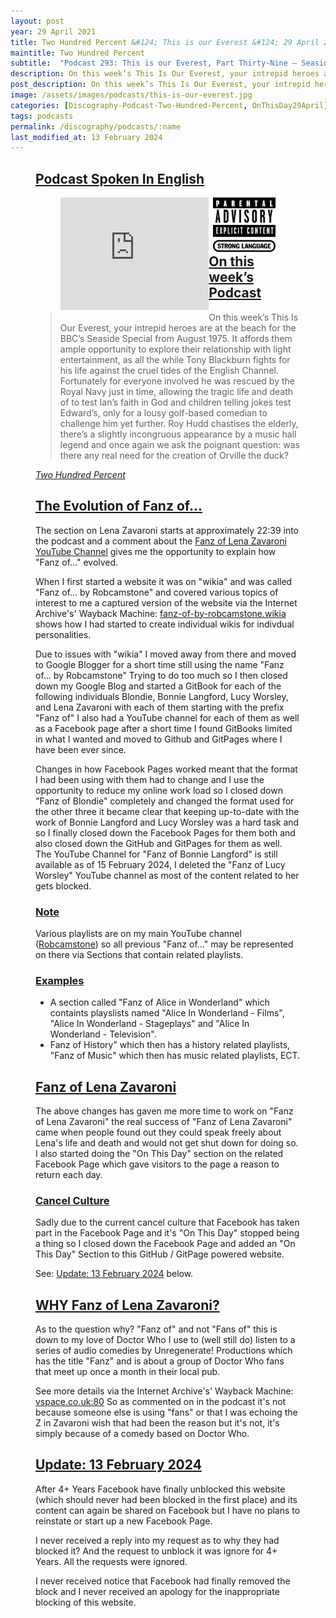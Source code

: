 ```yaml
---
layout: post
year: 29 April 2021
title: Two Hundred Percent &#124; This is our Everest &#124; 29 April 2021
maintitle: Two Hundred Percent
subtitle:  "Podcast 293: This is our Everest, Part Thirty-Nine – Seaside Special, 1975"
description: On this week’s This Is Our Everest, your intrepid heroes are at the beach for the BBC’s Seaside Special from August 1975. It affords them ample opportunity to explore their relationship with light entertainment.
post_description: On this week’s This Is Our Everest, your intrepid heroes are at the beach for the BBC’s Seaside Special from August 1975. It affords them ample opportunity to explore their relationship with light entertainment.
image: /assets/images/podcasts/this-is-our-everest.jpg
categories: [Discography-Podcast-Two-Hundred-Percent, OnThisDay29April]
tags: podcasts
permalink: /discography/podcasts/:name
last_modified_at: 13 February 2024
---
```



<figure class="fig3">
<div class="CardLayout">
<div class="CardItem">
<h2 id="infobox1" class="infobox"><a href="#infobox1">Podcast Spoken In English</a></h2>
<figure class="fig3">
<div style="width:69%; float:left;">
<iframe title="Embed Player" width="100%" height="180px" src="https://embed.acast.com/5e6e25fd4e83901b2aa768d1/608a5c38c64da6791b76062c" scrolling="no" frameBorder="0" style="border:none;overflow:hidden;"></iframe>
</div>
<div style="width:29%; float:right;"><img class="full-width" src="/assets/images/Parental_Advisory_Strong_Language_2002.png" /></div>
</figure>
</div></div>
</figure>

<figure class="fig3">
<div class="CardLayout">
<div class="CardItem">
<h2 id="infobox2" class="infobox"><a href="#infobox2">On this week’s Podcast</a></h2>
<div class="CardItem split">
<blockquote>On this week’s This Is Our Everest, your intrepid heroes are at the beach for the BBC’s Seaside Special from August 1975. It affords them ample opportunity to explore their relationship with light entertainment, as all the while Tony Blackburn fights for his life against the cruel tides of the English Channel. Fortunately for everyone involved he was rescued by the Royal Navy just in time, allowing the tragic life and death of  to test Ian’s faith in God and children telling jokes test Edward’s, only for a lousy golf-based comedian to challenge him yet further. Roy Hudd chastises the elderly, there’s a slightly incongruous appearance by a music hall legend and once again we ask the poignant question: was there any real need for the creation of Orville the duck?</blockquote>
<cite><a class="external-link" href="https://play.acast.com/s/twohundredpercent/this-is-our-everest-part-thirty-nine-seaside-special-1975">Two Hundred Percent</a></cite>
</div></div></div>
</figure>

<figure class="fig3">
<div class="CardLayout">
<div class="CardItem">
<h2 id="infobox3" class="infobox"><a href="#infobox3">The Evolution of Fanz of...</a></h2>
<div class="CardItem split">
<p>The section on Lena Zavaroni starts at approximately 22:39 into the podcast and a comment about the <a class="external-link" href="https://www.youtube.com/@FanzOfLenaZavaroni">Fanz of Lena Zavaroni YouTube Channel</a> gives me the opportunity to explain how "Fanz of..." evolved.</p>
<p>When I first started a website it was on "wikia" and was called "Fanz of... by Robcamstone" and covered various topics of interest to me a captured version of the website via the Internet Archive's' Wayback Machine: <a class="external-link" href="https://web.archive.org/web/20151105074124/http://fanz-of-by-robcamstone.wikia.com/wiki/Robcamstone_Fanz_of...">fanz-of-by-robcamstone.wikia</a> shows how I had started to create individual wikis for indivdual personalities.</p>
<p>Due to issues with "wikia" I moved away from there and moved to Google Blogger for a short time still using the name "Fanz of... by Robcamstone" Trying to do too much so I then closed down my Google Blog and started a GitBook for each of the following individuals Blondie, Bonnie Langford, Lucy Worsley, and Lena Zavaroni with each of them starting with the prefix "Fanz of" I also had a YouTube channel for each of them as well as a Facebook page after a short time I found GitBooks limited in what I wanted and moved to Github and GitPages where I have been ever since.</p>
<p>Changes in how Facebook Pages worked meant that the format I had been using with them had to change and I use the opportunity to reduce my online work load so I closed down "Fanz of Blondie" completely and changed the format used for the other three it became clear that keeping up-to-date with the work of Bonnie Langford and Lucy Worsley was a hard task and so I finally closed down the Facebook Pages for them both and also closed down the GitHub and GitPages for them as well. The YouTube Channel for "Fanz of Bonnie Langford" is still available as of 15 February 2024, I deleted the "Fanz of Lucy Worsley" YouTube channel as most of the content related to her gets blocked.</p>
<h3 id="infobox4" class="infobox"><a href="#infobox4">Note</a></h3>
<p>Various playlists are on my main YouTube channel (<a class="external-link" href="https://www.youtube.com/@Robcamstone">Robcamstone</a>) so all previous "Fanz of..." may be represented on there via Sections that contain related playlists.</p>
<h3 id="infobox5" class="infobox"><a href="#infobox5">Examples</a></h3>
<ul>
<li>A section called "Fanz of Alice in Wonderland" which containts playslists named "Alice In Wonderland - Films", "Alice In Wonderland - Stageplays" and "Alice In Wonderland - Television".</li>
<li>Fanz of History" which then has a history related playlists, "Fanz of Music" which then has music related playlists, ECT.</li>
</ul>
</div></div></div>
</figure>

<figure class="fig3">
<div class="CardLayout">
<div class="CardItem">
<h2 id="infobox6" class="infobox"><a href="#infobox6">Fanz of Lena Zavaroni</a></h2>
<div class="CardItem split">
<p>The above changes has gaven me more time to work on "Fanz of Lena Zavaroni" the real success of "Fanz of Lena Zavaroni" came when people found out they could speak freely about Lena's life and death and would not get shut down for doing so. I also started doing the "On This Day" section on the related Facebook Page which gave visitors to the page a reason to return each day.</p>
<h3 id="infobox7" class="infobox"><a href="#infobox7">Cancel Culture</a></h3>
<p>Sadly due to the current cancel culture that Facebook has taken part in the Facebook Page and it's "On This Day" stopped being a thing so I closed down the Facebook Page and added an "On This Day" Section to this GitHub / GitPage powered website.</p>
<p>See: <a href="#infobox9">Update: 13 February 2024</a> below.</p>
</div></div></div>
</figure>

<figure class="fig3">
<div class="CardLayout">
<div class="CardItem">
<h2 id="infobox8" class="infobox"><a href="#infobox8">WHY Fanz of Lena Zavaroni?</a></h2>
<div class="CardItem split">
<p>As to the question why? "Fanz of" and not "Fans of" this is down to my love of Doctor Who I use to (well still do) listen to a series of audio comedies by Unregenerate! Productions which has the title "Fanz" and is about a group of Doctor Who fans that meet up once a month in their local pub.</p>
<p>See more details via the Internet Archive's' Wayback Machine: <a class="external-link" href="http://web.archive.org/web/20040608181609/http://www.vspace.co.uk:80">vspace.co.uk:80</a> So as commented on in the podcast it's not because someone else is using "fans" or that I was echoing the Z in Zavaroni wish that had been the reason but it's not, it's simply because of a comedy based on Doctor Who.</p>
</div></div></div>
</figure>

<figure class="fig3">
<div class="CardLayout">
<div class="CardItem">
<h2 id="infobox9" class="infobox"><a href="#infobox9">Update: 13 February 2024</a></h2>
<div class="CardItem split">
<p>After 4+ Years Facebook have finally unblocked this website (which should never had been blocked in the first place) and its content can again be shared on Facebook but I have no plans to reinstate or start up a new Facebook Page.</p>
<p>I never received a reply into my request as to why they had blocked it? And the request to unblock it was ignore for 4+ Years. All the requests were ignored.</p>
<p>I never received notice that Facebook had finally removed the block and I never received an apology for the inappropriate blocking of this website.</p>
</div></div></div>
</figure>
